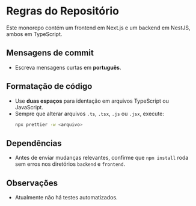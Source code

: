 # Regras do Repositório

Este monorepo contém um frontend em Next.js e um backend em NestJS, ambos em TypeScript.

## Mensagens de commit
- Escreva mensagens curtas em **português**.

## Formatação de código
- Use **duas espaços** para identação em arquivos TypeScript ou JavaScript.
- Sempre que alterar arquivos `.ts`, `.tsx`, `.js` ou `.jsx`, execute:
  ```bash
  npx prettier -w <arquivo>
  ```

## Dependências
- Antes de enviar mudanças relevantes, confirme que `npm install` roda sem erros nos diretórios `backend` e `frontend`.

## Observações
- Atualmente não há testes automatizados.
